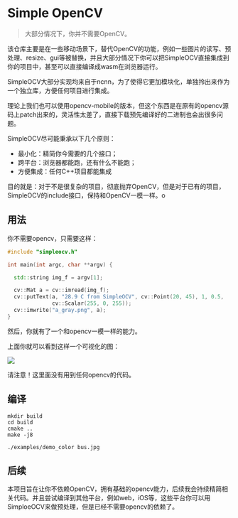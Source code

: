 # Simple OpenCV

> 大部分情况下，你并不需要OpenCV。

该仓库主要是在一些移动场景下，替代OpenCV的功能，例如一些图片的读写、预处理、resize、gui等被替换，并且大部分情况下你可以把SimpleOCV直接集成到你的项目中，甚至可以直接编译成wasm在浏览器运行。

SimpleOCV大部分实现均来自于ncnn，为了使得它更加模块化，单独拎出来作为一个独立库，方便任何项目进行集成。

理论上我们也可以使用opencv-mobile的版本，但这个东西是在原有的opencv源码上patch出来的，灵活性太差了，直接下载预先编译好的二进制也会出很多问题。

SimpleOCV尽可能秉承以下几个原则：

- 最小化：精简你今需要的几个接口；
- 跨平台：浏览器都能跑，还有什么不能跑；
- 方便集成：任何C++项目都能集成

目的就是：对于不是很复杂的项目，彻底抛弃OpenCV，但是对于已有的项目，SimpleOCV的include接口，保持和OpenCV一模一样。o


## 用法

你不需要opencv，只需要这样：

```c++
#include "simpleocv.h"

int main(int argc, char **argv) {

  std::string img_f = argv[1];

  cv::Mat a = cv::imread(img_f);
  cv::putText(a, "28.9 C from SimpleOCV", cv::Point(20, 45), 1, 0.5,
              cv::Scalar(255, 0, 255));
  cv::imwrite("a_gray.png", a);
}
```

然后，你就有了一个和opencv一模一样的能力。

上面你就可以看到这样一个可视化的图：

![](https://raw.githubusercontent.com/jinfagang/public_images/master/20221221165207.png)

请注意！这里面没有用到任何opencv的代码。


## 编译

```
mkdir build
cd build
cmake ..
make -j8

./examples/demo_color bus.jpg
```

## 后续

本项目旨在让你不依赖OpenCV，拥有基础的opencv能力，后续我会持续精简相关代码。并且尝试编译到其他平台，例如web，iOS等，这些平台你可以用SimploeOCV来做预处理，但是已经不需要opencv的依赖了。





